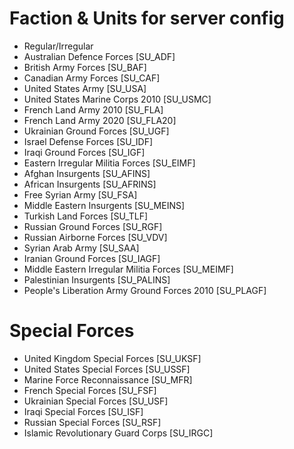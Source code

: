 # Faction & Units for server config
- Regular/Irregular
- Australian Defence Forces [SU_ADF]
- British Army Forces [SU_BAF]
- Canadian Army Forces [SU_CAF]
- United States Army [SU_USA]
- United States Marine Corps 2010 [SU_USMC]
- French Land Army 2010 [SU_FLA]
- French Land Army 2020 [SU_FLA20]
- Ukrainian Ground Forces [SU_UGF]
- Israel Defense Forces [SU_IDF]
- Iraqi Ground Forces [SU_IGF]
- Eastern Irregular Militia Forces [SU_EIMF]
- Afghan Insurgents [SU_AFINS]
- African Insurgents [SU_AFRINS]
- Free Syrian Army [SU_FSA]
- Middle Eastern Insurgents [SU_MEINS]
- Turkish Land Forces [SU_TLF]
- Russian Ground Forces [SU_RGF]
- Russian Airborne Forces [SU_VDV]
- Syrian Arab Army [SU_SAA]
- Iranian Ground Forces [SU_IAGF]
- Middle Eastern Irregular Militia Forces [SU_MEIMF]
- Palestinian Insurgents [SU_PALINS]
- People's Liberation Army Ground Forces 2010 [SU_PLAGF]

# Special Forces
- United Kingdom Special Forces [SU_UKSF]
- United States Special Forces [SU_USSF]
- Marine Force Reconnaissance [SU_MFR]
- French Special Forces [SU_FSF]
- Ukrainian Special Forces [SU_USF]
- Iraqi Special Forces [SU_ISF]
- Russian Special Forces [SU_RSF]
- Islamic Revolutionary Guard Corps [SU_IRGC]